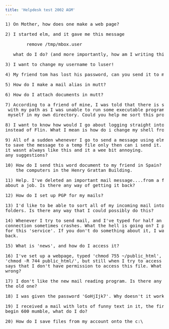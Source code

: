 ```yaml
---
title: 'Helpdesk test 2002 AGM'
---
```


<pre>1) On Mother, how does one make a web page?

2) I started elm, and it gave me this message

		remove /tmp/mbox.user

   what do I do? (and more importantly, how am I writing this mail. :-))

3) I want to change my username to luser! 

4) My friend tom has lost his password, can you send it to me?

5) How do I make a mail alias in mutt?

6) How do I attach documents in mutt?

7) According to a friend of mine, I was told that there is something wrong
 with my path as I was unable to run some executable programs that I compiled
 myself in my own directory. Could you help me sort this problem out? 

8) I want to know how would I go about logging straight into a shell
instead of Flin. What I mean is how do i change my shell from Flin to tcsh?

9) All of a sudden whenever I go to send a message using elm I am prompted
to save the message to a temp file only then can i send it.
it wasnt always like this and it a wee bit annoying.
any suggestions?

10) How do I send this word document to my friend in Spain? I am using
    the computers in the Henry Grattan Building.

11) Help. I've deleted an important mail message....from a friend in India
about a job. Is there any way of getting it back?

12) How do I set up PGP for my mails?

13) I'd like to be able to sort all of my incoming mail into separate
folders. Is there any way that I could possibly do this?

14) Whenever I try to send mail, and I've typed for half an hour, the
connection sometimes crashes. What the hell is going on? I paid 2 pounds
for this 'service'. If you don't do something about it, I want my money
back.

15) What is 'news', and how do I access it?

16) I've set up a webpage, typed 'chmod 755 ~/public_html', then typed
'chmod -R 744 public_html/', but still when I try to access my page, it
says that I don't have permission to access this file. What am I doing
wrong?

17) I don't like the new mail reading program. Is there any way I can use
the old one?

18) I was given the password 'GoHjIjk7'. Why doesn't it work?

19) I received a mail with lots of funny text in it, the first line in it was
begin 600 mumble, what do I do?

20) How do I save files from my account onto the c:\

</pre>
